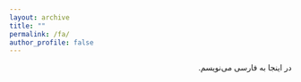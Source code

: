 ```yaml
---
layout: archive
title: ""
permalink: /fa/
author_profile: false
--- 
```

 <div dir="rtl" lang="fa">در اینجا به فارسی می‌نویسم. 
</div>

